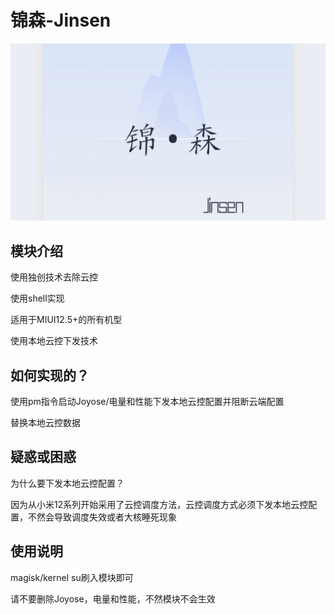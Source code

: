 # 锦森-Jinsen
![Header](https://github.com/Jinsens/Jinsen/blob/main/Jinsen.png "Header")
## 模块介绍
使用独创技术去除云控

使用shell实现

适用于MIUI12.5+的所有机型

使用本地云控下发技术

## 如何实现的？

使用pm指令启动Joyose/电量和性能下发本地云控配置并阻断云端配置

替换本地云控数据

## 疑惑或困惑

为什么要下发本地云控配置？

因为从小米12系列开始采用了云控调度方法，云控调度方式必须下发本地云控配置，不然会导致调度失效或者大核睡死现象

## 使用说明

magisk/kernel su刷入模块即可

请不要删除Joyose，电量和性能，不然模块不会生效
